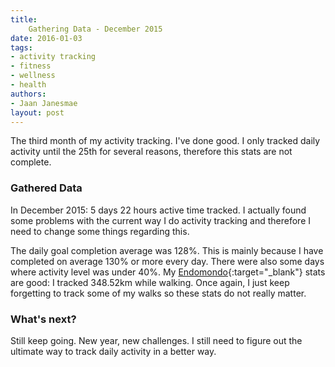 ```yaml
---
title:
    Gathering Data - December 2015
date: 2016-01-03
tags:
- activity tracking
- fitness
- wellness
- health
authors:
- Jaan Janesmae
layout: post
---
```

The third month of my activity tracking. I've done good. I only tracked daily activity until the 25th for several reasons, therefore this stats are not complete.

### Gathered Data

In December 2015: 5 days 22 hours active time tracked. I actually found some problems with the current way I do activity tracking and therefore I need to change some things regarding this.

The daily goal completion average was 128%. This is mainly because I have completed on average 130% or more every day. There were also some days where activity level was under 40%. My [Endomondo][endomondo]{:target="_blank"} stats are good: I tracked 348.52km while walking. Once again, I just keep forgetting to track some of my walks so these stats do not really matter.

### What's next?

Still keep going. New year, new challenges. I still need to figure out the ultimate way to track daily activity in a better way.

[endomondo]:        https://www.endomondo.com
